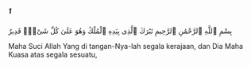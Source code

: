 ##### 1

<span class="ayah">بِسْمِ ٱللَّهِ ٱلرَّحْمَٰنِ ٱلرَّحِيمِ تَبَٰرَكَ ٱلَّذِى بِيَدِهِ ٱلْمُلْكُ وَهُوَ عَلَىٰ كُلِّ شَىْءٍۢ قَدِيرٌ</span>

<span class="ayah_translation">Maha Suci Allah Yang di tangan-Nya-lah segala kerajaan, dan Dia Maha Kuasa atas segala sesuatu,</span>
